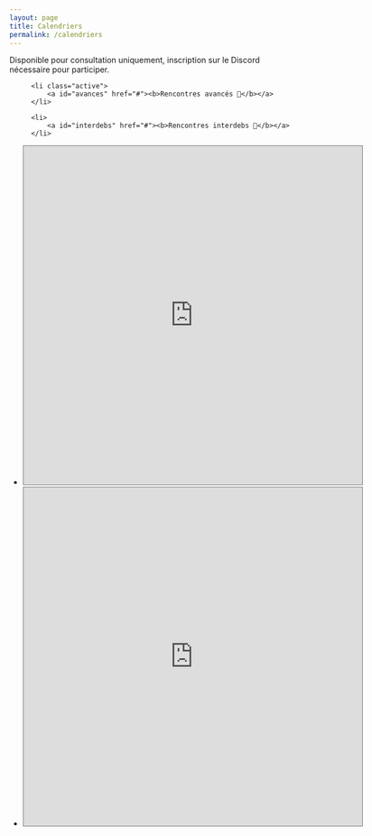 ```yaml
---
layout: page
title: Calendriers 
permalink: /calendriers
---
```

<p>Disponible pour consultation uniquement, inscription sur le Discord nécessaire pour participer.</p>

<ul class="tab" data-tab="47e7fac6-28a7-4470-a67b-1e7406c42f73" data-name="calendriers">
  
      <li class="active">
          <a id="avances" href="#"><b>Rencontres avancés 🦁</b></a>
      </li>
  
      <li>
          <a id="interdebs" href="#"><b>Rencontres interdebs 🐤</b></a>
      </li>
    
</ul>
<ul class="tab-content" id="47e7fac6-28a7-4470-a67b-1e7406c42f73" data-name="calendriers">
      	<li class="active">
<iframe src="https://calendar.google.com/calendar/embed?height=600&wkst=2&ctz=Europe%2FParis&bgcolor=%23ffffff&title=Toutes%20les%20rencontres%20avanc%C3%A9s&showPrint=0&showCalendars=0&src=YWNqbXQwcmprZW9ldWIzaW4zam01NGlucW02bzUwb3VAaW1wb3J0LmNhbGVuZGFyLmdvb2dsZS5jb20&color=%239E69AF" style="border:solid 1px #777" width="600" height="600" frameborder="0" scrolling="no"></iframe>
      	</li>
	<li>
<iframe src="https://calendar.google.com/calendar/embed?height=600&wkst=2&ctz=Europe%2FParis&bgcolor=%23ffffff&title=Toutes%20les%20rencontres%20interdebs&showPrint=0&showCalendars=0&src=MmdzMnNmamNraHBvMnBnYWpsaHQxZDZkNWtmbTFiY2FAaW1wb3J0LmNhbGVuZGFyLmdvb2dsZS5jb20&color=%234285F4" style="border:solid 1px #777" width="600" height="600" frameborder="0" scrolling="no"></iframe>
	</li>
</ul>
